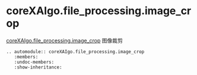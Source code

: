 # coreXAIgo.file_processing.image_crop

[coreXAIgo.file_processing.image_crop]() 图像裁剪

```{eval-rst}
.. automodule:: coreXAIgo.file_processing.image_crop
   :members:
   :undoc-members:
   :show-inheritance:
```